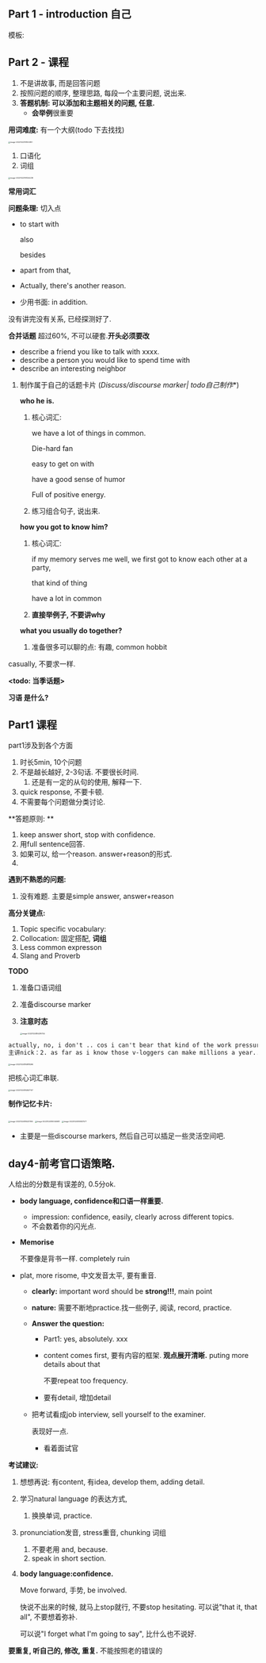 ## Part 1 - introduction 自己

模板: 







## Part 2 - 课程

1. 不是讲故事, 而是回答问题
2. 按照问题的顺序, 整理思路, 每段一个主要问题, 说出来.
3. **答题机制: 可以添加和主题相关的问题, 任意.**
   - **会举例**很重要

**用词难度:** 有一个大纲(todo 下去找找)

<img src="Speaking_mine.assets/image-20221022191004161.png" alt="image-20221022191004161" style="zoom:25%;" />

1. 口语化
2. 词组



<img src="Speaking_mine.assets/image-20221022191324238.png" alt="image-20221022191324238" style="zoom:25%;" />

**常用词汇**



**问题条理:** 切入点

- to start with 

  also

  besides

- apart from that,
- Actually, there's another reason.
- 少用书面: in addition.

没有讲完没有关系, 已经探测好了.



**合并话题** 超过60%, 不可以硬套.**开头必须要改**

- describe a friend you like to talk with xxxx.
- describe a person you would like to spend time with 
- describe an interesting neighbor 

1. 制作属于自己的话题卡片 (**Discuss/discourse marker|* todo自己制作**)

   **who he is.**

   1. 核心词汇: 

      we have a lot of things in common.

      Die-hard fan

      easy to get on with

      have a good sense of humor

      Full of positive energy.

   2. 练习组合句子, 说出来.

   **how you got to know him?**

   1. 核心词汇: 

      if my memory serves me well, we first got to know each other at a party, 

      that kind of thing

      have a lot in common

   2. **直接举例子, 不要讲why**

   **what you usually do together?**

   1. 准备很多可以聊的点: 有趣, common hobbit 



casually, 不要求一样.



**<todo: 当季话题>**

**习语 是什么?**



## Part1 课程

part1涉及到各个方面

1. 时长5min, 10个问题
2. 不是越长越好, 2-3句话. 不要很长时间.
   1. 还是有一定的从句的使用, 解释一下.
3. quick response, 不要卡顿. 
4. 不需要每个问题做分类讨论. 

**答题原则: ** 

1. keep answer short, stop with confidence.
2. 用full sentence回答.
3. 如果可以, 给一个reason. answer+reason的形式.
4. 

**遇到不熟悉的问题:**

1. 没有难题. 主要是simple answer, answer+reason

**高分关键点:**

1. Topic specific vocabulary: 
2. Collocation: 固定搭配, **词组**
3. Less common expresson
4. Slang and Proverb

**TODO**

1. 准备口语词组

2. 准备discourse marker

3. **注意时态**

   <img src="Speaking_mine.assets/image-20221024184216754.png" alt="image-20221024184216754" style="zoom:25%;" />

```txt
actually, no, i don't .. cos i can't bear that kind of the work pressure... it's said that those who working for those social media companies work around the clock everyday .. that will drive me crazy .. i do care about the work-life balance.
主讲nick：2. as far as i know those v-loggers can make millions a year.. that's amazing.. so if there's a chance to do it, i definitely will give it a try. i mean, why not.,
```

<img src="Speaking_mine.assets/image-20221024184918266.png" alt="image-20221024184918266" style="zoom:25%;" />

把核心词汇串联.

<img src="Speaking_mine.assets/image-20221024184947107.png" alt="image-20221024184947107" style="zoom:25%;" />

**制作记忆卡片:**

<img src="Speaking_mine.assets/image-20221024185221766.png" alt="image-20221024185221766" style="zoom:25%;" />

<img src="Speaking_mine.assets/image-20221024190040681.png" alt="image-20221024190040681" style="zoom:25%;" />

<img src="Speaking_mine.assets/image-20221024190837577.png" alt="image-20221024190837577" style="zoom:25%;" />

- 主要是一些discourse markers, 然后自己可以插足一些灵活空间吧.





## day4-前考官口语策略. 

人给出的分数是有误差的, 0.5分ok.

- **body language, confidence和口语一样重要.**
  - impression: confidence, easily, clearly across different topics.
  - 不会数着你的闪光点.

- **Memorise**

  不要像是背书一样. completely ruin 

- plat, more risome, 中文发音太平, 要有重音.

  - **clearly:** important word should be **strong!!!**, main point

  - **nature:**  需要不断地practice.找一些例子, 阅读, record, practice.

  - **Answer the question:** 

    - Part1: yes, absolutely. xxx

    - content comes first, 要有内容的框架. **观点展开清晰.** puting more details about that

      不要repeat too frequency.

    - 要有detail, 增加detail

  - 把考试看成job interview, sell yourself to the examiner. 

    表现好一点.

    - 看着面试官

**考试建议:**

1. 想想再说: 有content, 有idea, develop them, adding detail.

2. 学习natural language 的表达方式, 

   1. 换换单词,  practice.

3. pronunciation发音, stress重音, chunking 词组

   1. 不要老用 and, because. 
   2. speak in short section.

4. **body language:confidence.**

   Move forward, 手势, be involved.

   快说不出来的时候, 就马上stop就行, 不要stop hesitating. 可以说"that it, that all", 不要想着弥补.

   可以说"I forget what I'm going to say", 比什么也不说好.

**要重复, 听自己的, 修改, 重复.** 不能按照老的错误的





























